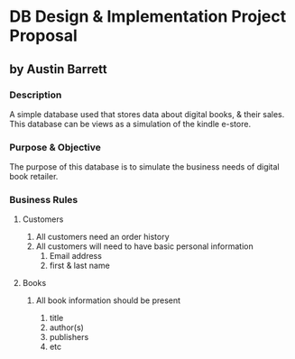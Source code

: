 # DB Design & Implementation Project Proposal

## by Austin Barrett 

### Description

A simple database used that stores data about digital books, & their sales. This database can be views as a simulation of the kindle e-store.

### Purpose & Objective

 The purpose of this database is to simulate the business needs of digital book retailer. 

### Business Rules



1. Customers

   1. All customers need an order history
   2. All customers will need to have basic personal information 
      1. Email address
      2. first & last name

2. Books

   1. All book information should be present 

      1. title
      2. author(s)
      3. publishers
      4. etc

      ​